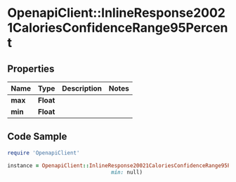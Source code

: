 # OpenapiClient::InlineResponse20021CaloriesConfidenceRange95Percent

## Properties

Name | Type | Description | Notes
------------ | ------------- | ------------- | -------------
**max** | **Float** |  | 
**min** | **Float** |  | 

## Code Sample

```ruby
require 'OpenapiClient'

instance = OpenapiClient::InlineResponse20021CaloriesConfidenceRange95Percent.new(max: null,
                                 min: null)
```


